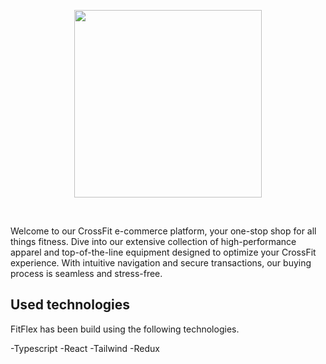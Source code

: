 <p align="center">
     <img src="/home/rener/AIT/FitFlex/src/readme.png" height="300px">

</p>

&nbsp;

Welcome to our CrossFit e-commerce platform, your one-stop shop for all things fitness. Dive into our extensive collection of high-performance apparel and top-of-the-line equipment designed to optimize your CrossFit experience. With intuitive navigation and secure transactions, our buying process is seamless and stress-free.

## Used technologies

FitFlex has been build using the following technologies.

-Typescript
-React
-Tailwind
-Redux
